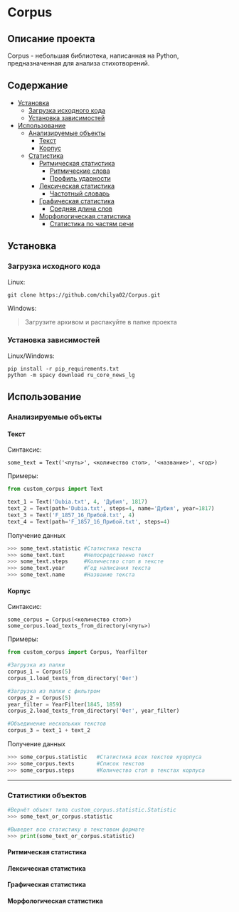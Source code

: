 # Corpus
## Описание проекта
Corpus - небольшая библиотека, написанная на Python, предназначенная для анализа стихотворений.
## Содержание
* [Установка](#Установка)
    * [Загрузка исходного кода](#Загрузка-исходного-кода)
    * [Установка зависимостей](#Установка-зависимостей)
* [Использование](#Использование)
    * [Анализируемые объекты](#Анализируемые-объекты)
        * [Текст](#Текст)
        * [Корпус](#Корпус)
    * [Статистика](#Статистики-объектов)
        * [Ритмическая статистика](#Ритмичечская-статистика)
            * [Ритмические слова](#Ритмические-слова)
            * [Профиль ударности](#Профиль-ударности)
        * [Лексическая статистика](#Лексическая-статистика)
            * [Частотный словарь](#Частотный-словарь)
        * [Графическая статистика](#Графическая-статистика)
            * [Средняя длина слов](#Средняя-длина-слов)
        * [Морфологическая статистика](#Морфологическая-статистика)
            * [Статистика по частям речи](#Статистика-по-частям-речи)



## Установка
### Загрузка исходного кода
Linux:
```linux
git clone https://github.com/chilya02/Corpus.git
```
Windows:
> Загрузите архивом и распакуйте в папке проекта
### Установка зависимостей
Linux/Windows:
```terminal
pip install -r pip_requirements.txt
python -m spacy download ru_core_news_lg
```
## Использование 
### Анализируемые объекты
#### Текст
Синтаксис: 
``` 
some_text = Text('<путь>', <количество стоп>, '<название>', <год>)
```
Примеры:
```python 
from custom_corpus import Text

text_1 = Text('Dubia.txt', 4, 'Дубия', 1817)
text_2 = Text(path='Dubia.txt', steps=4, name='Дубия', year=1817)
text_3 = Text('F_1857_16_Прибой.txt', 4)
text_4 = Text(path='F_1857_16_Прибой.txt', steps=4)
```
Получение данных
```python
>>> some_text.statistic #Статистика текста
>>> some_text.text      #Непосредственно текст
>>> some_text.steps     #Количество стоп в тексте
>>> some_text.year      #Год написания текста
>>> some_text.name      #Название текста
```
#### Корпус
Синтаксис: 
```
some_corpus = Corpus(<количество стоп>)
some_corpus.load_texts_from_directory(<путь>)
```

Примеры:
```python
from custom_corpus import Corpus, YearFilter

#Загрузка из папки
corpus_1 = Corpus(5)
corpus_1.load_texts_from_directory('Фет')

#Загрузка из папки с фильтром 
corpus_2 = Corpus(5)
year_filter = YearFilter(1845, 1859)
corpus_2.load_texts_from_directory('Фет', year_filter)

#Объединение нескольких текстов
corpus_3 = text_1 + text_2
```
Получение данных
```python
>>> some_corpus.statistic   #Статистика всех текстов куорпуса
>>> some_corpus.texts       #Список текстов
>>> some_corpus.steps       #Количество стоп в текстах корпуса
```
---
### Статистики объектов
```python
#Вернёт объект типа custom_corpus.statistic.Statistic
>>> some_text_or_corpus.statistic

#Выведет всю статистику в текстовом формате
>>> print(some_text_or_corpus.statistic)
```
#### Ритмическая статистика

#### Лексическая статистика

#### Графическая статистика

#### Морфологическая статистика

